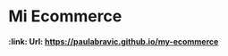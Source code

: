 <h1 align="left"> Mi Ecommerce </h1>

<h4 align="left">
:link: Url: <a href="https://paulabravic.github.io/my-ecommerce">https://paulabravic.github.io/my-ecommerce</a>
</h4>


